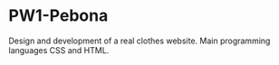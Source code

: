 # PW1-Pebona
Design and development of a real clothes website. Main programming languages CSS and HTML.
